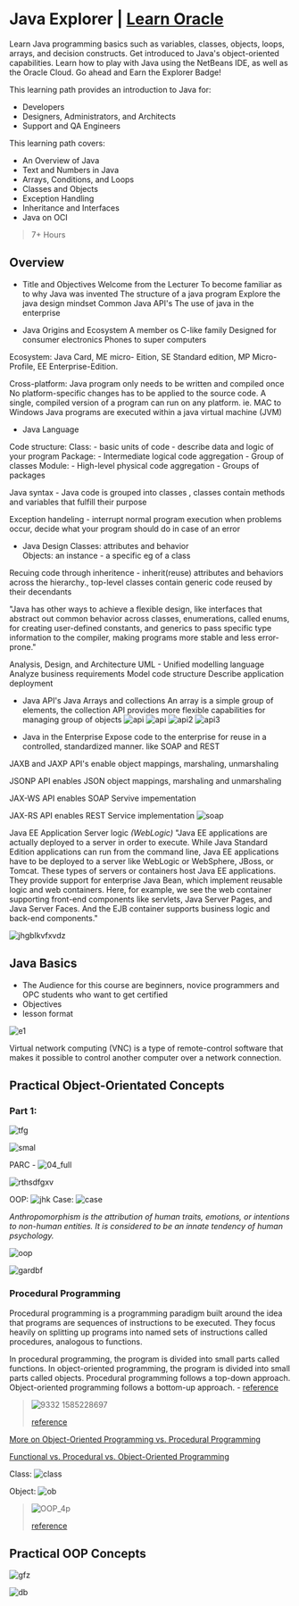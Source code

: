 # Java Explorer | [Learn Oracle](https://learn.oracle.com/ols/learning-path/java-explorer/40805/79726)


Learn Java programming basics such as variables, classes, objects, loops, arrays, and decision constructs. Get introduced to Java's object-oriented capabilities. Learn how to play with Java using the NetBeans IDE, as well as the Oracle Cloud. Go ahead and Earn the Explorer Badge!

This learning path provides an introduction to Java for:

- Developers
- Designers, Administrators, and Architects
- Support and QA Engineers


This learning path covers:

- An Overview of Java
- Text and Numbers in Java
- Arrays, Conditions, and Loops
- Classes and Objects
- Exception Handling
- Inheritance and Interfaces
- Java on OCI

> 7+ Hours

## Overview 

- Title and Objectives 
Welcome from the Lecturer 
To become familiar as to why Java was invented 
The structure of a java program 
Explore the java design mindset 
Common Java API's 
The use of java in the enterprise 

- Java Origins and Ecosystem
A member os C-like family 
Designed for consumer electronics 
Phones to super computers 

Ecosystem: Java Card, ME micro- Eition, SE Standard edition, MP Micro-Profile, EE Enterprise-Edition.

Cross-platform: Java program only needs to be written and compiled once 
No platform-specific changes has to be applied to the source code. 
A single, compiled version of a program can run on any platform. ie. MAC to Windows 
Java programs are executed within a java virtual machine (JVM)


- Java Language 

Code structure: 
Class: - basic units of code - describe data and logic of your program 
Package: - Intermediate logical code aggregation - Group of classes 
Module: - High-level physical code aggregation - Groups of packages

Java syntax - Java code is grouped into classes , classes contain methods and variables that fulfill their purpose 

Exception handeling - interrupt normal program execution when problems occur, decide what your program should do in case of an error 


- Java Design 
Classes: attributes and behavior  
Objects: an instance - a specific eg of a class 

Recuing code through inheritence - inherit(reuse) attributes and behaviors across the hierarchy., top-level classes contain generic code reused by their decendants 

"Java has other ways to achieve a flexible design, like interfaces that abstract out common behavior across classes, enumerations, called enums, for creating user-defined constants, and generics to pass specific type information to the compiler, making programs more stable and less error-prone."

Analysis, Design, and Architecture 
UML - Unified modelling language 
Analyze business requirements 
Model code structure 
Describe application deployment 

- Java API's 
Java Arrays and collections 
An array is a simple group of elements, the collection API provides more flexible capabilities for managing group of objects 
![api](https://user-images.githubusercontent.com/83961643/182801860-0df61dab-d190-4806-b7de-73d6aaf06a5f.jpeg)
![api](https://user-images.githubusercontent.com/83961643/182802190-984aa1b7-a7c1-4071-b4c5-bfc475edd64b.jpeg)
![api2](https://user-images.githubusercontent.com/83961643/182802286-8e9fbc98-b7c9-4524-8d27-775c7204c294.jpeg)
![api3](https://user-images.githubusercontent.com/83961643/182802805-50d2d2f8-ee47-4576-8ea3-14acc81f0113.jpeg)


- Java in the Enterprise 
Expose code to the enterprise for reuse in a controlled, standardized manner. like SOAP and REST 

JAXB and JAXP API's enable object mappings, marshaling, unmarshaling 

JSONP API enables JSON object mappings, marshaling and unmarshaling 

JAX-WS API enables SOAP Servive impementation

JAX-RS API enables REST Service implementation 
![soap](https://user-images.githubusercontent.com/83961643/182803546-302e0f15-b985-44bd-89e8-772522dd38c4.jpeg)


Java EE Application Server logic _(WebLogic)_
"Java EE applications are actually deployed to a server in order to execute. While Java Standard Edition applications can run from the command line, Java EE applications have to be deployed to a server like WebLogic or WebSphere, JBoss, or Tomcat. These types of servers or containers host Java EE applications. They provide support for enterprise Java Bean, which implement reusable logic and web containers. Here, for example, we see the web container supporting front-end components like servlets, Java Server Pages, and Java Server Faces. And the EJB container supports business logic and back-end components."

![jhgblkvfxvdz](https://user-images.githubusercontent.com/83961643/182803858-9cbb096b-9498-424f-87a4-247ae11d00d5.jpeg)


## Java Basics 
- The Audience for this course are beginners, novice programmers and OPC students who want to get certified 
- Objectives
- lesson format

![e1](https://user-images.githubusercontent.com/83961643/182805718-3ddc4c00-c0c5-4d22-973a-3c20ef6adb7b.jpeg)

Virtual network computing (VNC) is a type of remote-control software that makes it possible to control another computer over a network connection.


## Practical Object-Orientated Concepts 

### Part 1: 
![tfg](https://user-images.githubusercontent.com/83961643/182810802-713ed368-895b-4eea-8784-0318e47b58c1.jpeg)

![smal](https://user-images.githubusercontent.com/83961643/182811536-cb0779b5-2ba6-4f9a-9b80-7ca168156354.jpeg)

PARC - ![04_full](https://user-images.githubusercontent.com/83961643/182811880-aace65f0-8340-4d88-a102-ba6d2c212eaa.jpeg)

![rthsdfgxv](https://user-images.githubusercontent.com/83961643/182812025-6c17dba8-7d48-44bb-998d-b7e6ff1ba039.jpeg)

OOP: ![jhk](https://user-images.githubusercontent.com/83961643/182812399-84d26c54-756e-45ca-b5ad-5bcf74458fec.jpeg)
Case: 
![case](https://user-images.githubusercontent.com/83961643/182813825-fabd1135-f655-4a38-8137-f3677148371b.jpeg)

_Anthropomorphism is the attribution of human traits, emotions, or intentions to non-human entities. It is considered to be an innate tendency of human psychology._

![oop](https://user-images.githubusercontent.com/83961643/182814508-d89b1934-a44c-4a02-8220-d3f76a3bc71e.jpeg)

![gardbf](https://user-images.githubusercontent.com/83961643/182814788-b4e7c302-7d02-431c-831f-c14472c3461a.jpeg)

### Procedural Programming 
Procedural programming is a programming paradigm built around the idea that programs are sequences of instructions to be executed. They focus heavily on splitting up programs into named sets of instructions called procedures, analogous to functions.


In procedural programming, the program is divided into small parts called functions. In object-oriented programming, the program is divided into small parts called objects. Procedural programming follows a top-down approach. Object-oriented programming follows a bottom-up approach. - [reference](https://www.geeksforgeeks.org/differences-between-procedural-and-object-oriented-programming/)

> ![9332 1585228697](https://user-images.githubusercontent.com/83961643/182816151-bc8a137f-4e00-4408-acdc-055c1f7a01a2.jpg)
> 
> [reference](https://devopedia.org/object-oriented-programming-concepts)

[More on Object-Oriented Programming vs. Procedural Programming](https://study.com/academy/lesson/object-oriented-programming-vs-procedural-programming.html)

[Functional vs. Procedural vs. Object-Oriented Programming](https://scoutapm.com/blog/functional-vs-procedural-vs-oop)

Class: 
![class](https://user-images.githubusercontent.com/83961643/182819793-48ed4914-c34c-4d86-a86e-4d7d6f4e14ec.jpeg)

Object: 
![ob](https://user-images.githubusercontent.com/83961643/182821049-e410503c-a0f0-45b5-bc05-7d1bdd488e9a.jpeg)


> ![OOP_4p](https://user-images.githubusercontent.com/83961643/182822017-dbb87e02-4e5b-4a5f-a854-fa3bfde99a9c.png)
> 
> [reference](https://www.imaginarycloud.com/blog/the-dos-and-donts-of-oop/)


## Practical OOP Concepts 

![gfz](https://user-images.githubusercontent.com/83961643/182823428-c3d600fe-e8d3-46bc-aa08-a9dfd7387846.jpeg)

![db](https://user-images.githubusercontent.com/83961643/182823437-3bfb2293-8418-4b25-8109-1d48efe345e9.jpeg)
